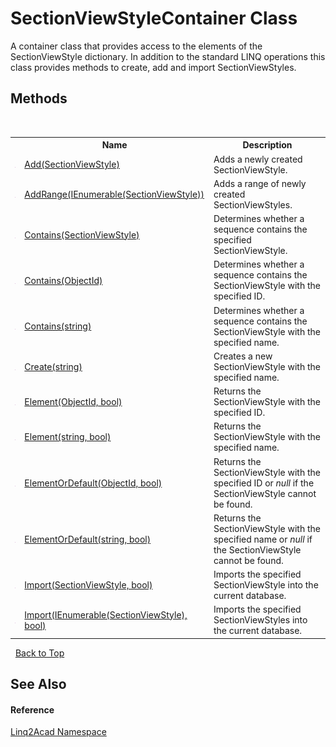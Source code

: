 # SectionViewStyleContainer Class
 

A container class that provides access to the elements of the SectionViewStyle dictionary. In addition to the standard LINQ operations this class provides methods to create, add and import SectionViewStyles.


## Methods
&nbsp;<table><tr><th></th><th>Name</th><th>Description</th></tr><tr><td>![Public method](media/pubmethod.gif "Public method")</td><td><a href="M_Linq2Acad_SectionViewStyleContainer_Add.md">Add(SectionViewStyle)</a></td><td>
Adds a newly created SectionViewStyle.
&nbsp;</tr><tr><td>![Public method](media/pubmethod.gif "Public method")</td><td><a href="M_Linq2Acad_SectionViewStyleContainer_AddRange.md">AddRange(IEnumerable(SectionViewStyle))</a></td><td>
Adds a range of newly created SectionViewStyles.
&nbsp;</tr><tr><td>![Public method](media/pubmethod.gif "Public method")</td><td><a href="M_Linq2Acad_SectionViewStyleContainer_Contains_1.md">Contains(SectionViewStyle)</a></td><td>
Determines whether a sequence contains the specified SectionViewStyle.
&nbsp;</tr><tr><td>![Public method](media/pubmethod.gif "Public method")</td><td><a href="M_Linq2Acad_SectionViewStyleContainer_Contains.md">Contains(ObjectId)</a></td><td>
Determines whether a sequence contains the SectionViewStyle with the specified ID.
&nbsp;</tr><tr><td>![Public method](media/pubmethod.gif "Public method")</td><td><a href="M_Linq2Acad_SectionViewStyleContainer_Contains_2.md">Contains(string)</a></td><td>
Determines whether a sequence contains the SectionViewStyle with the specified name.
&nbsp;</tr><tr><td>![Public method](media/pubmethod.gif "Public method")</td><td><a href="M_Linq2Acad_SectionViewStyleContainer_Create.md">Create(string)</a></td><td>
Creates a new SectionViewStyle with the specified name.
&nbsp;</tr><tr><td>![Public method](media/pubmethod.gif "Public method")</td><td><a href="M_Linq2Acad_SectionViewStyleContainer_Element.md">Element(ObjectId, bool)</a></td><td>
Returns the SectionViewStyle with the specified ID.
&nbsp;</tr><tr><td>![Public method](media/pubmethod.gif "Public method")</td><td><a href="M_Linq2Acad_SectionViewStyleContainer_Element_1.md">Element(string, bool)</a></td><td>
Returns the SectionViewStyle with the specified name.
&nbsp;</tr><tr><td>![Public method](media/pubmethod.gif "Public method")</td><td><a href="M_Linq2Acad_SectionViewStyleContainer_ElementOrDefault.md">ElementOrDefault(ObjectId, bool)</a></td><td>
Returns the SectionViewStyle with the specified ID or <i>null</i> if the SectionViewStyle cannot be found.
&nbsp;</tr><tr><td>![Public method](media/pubmethod.gif "Public method")</td><td><a href="M_Linq2Acad_SectionViewStyleContainer_ElementOrDefault_1.md">ElementOrDefault(string, bool)</a></td><td>
Returns the SectionViewStyle with the specified name or <i>null</i> if the SectionViewStyle cannot be found.
&nbsp;</tr><tr><td>![Public method](media/pubmethod.gif "Public method")</td><td><a href="M_Linq2Acad_SectionViewStyleContainer_Import_1.md">Import(SectionViewStyle, bool)</a></td><td>
Imports the specified SectionViewStyle into the current database.
&nbsp;</tr><tr><td>![Public method](media/pubmethod.gif "Public method")</td><td><a href="M_Linq2Acad_SectionViewStyleContainer_Import.md">Import(IEnumerable(SectionViewStyle), bool)</a></td><td>
Imports the specified SectionViewStyles into the current database.
&nbsp;</tr></table>&nbsp;
<a href="#sectionviewstylecontainer-class">Back to Top</a>

## See Also


#### Reference
<a href="N_Linq2Acad.md">Linq2Acad Namespace</a><br />

